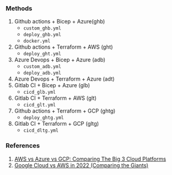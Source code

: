 ### Methods
1. Github actions + Bicep + Azure(ghb)
    - `custom_ghb.yml`
    - `deploy_ghb.yml`
    - `docker.yml`
2. Github actions + Terraform + AWS (ght)
    - `deploy_ght.yml`
3. Azure Devops + Bicep + Azure (adb)
    - `custom_adb.yml`
    - `deploy_adb.yml`
4. Azure Devops + Terraform + Azure (adt)
5. Gitlab CI + Bicep + Azure (glb)
    - `cicd_glb.yml`
6. Gitlab CI + Terraform + AWS (glt)
    - `cicd_glt.yml`
7. Github actions + Terraform + GCP (ghtg)
    - `deploy_ghtg.yml`
8. Gitlab CI + Terraform + GCP (gltg)
    - `cicd_dltg.yml`

### References
1. [AWS vs Azure vs GCP: Comparing The Big 3 Cloud Platforms](https://www.bmc.com/blogs/aws-vs-azure-vs-google-cloud-platforms/)
2. [Google Cloud vs AWS in 2022 (Comparing the Giants)](https://kinsta.com/blog/google-cloud-vs-aws/)

